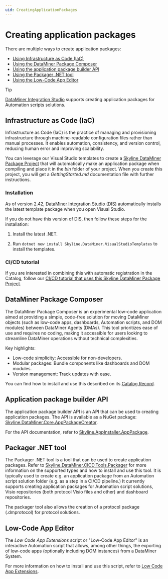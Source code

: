 ```yaml
---
uid: CreatingApplicationPackages
---
```


# Creating application packages

There are multiple ways to create application packages:

- [Using Infrastructure as Code (IaC)](#infrastructure-as-code-iac)
- [Using the DataMiner Package Composer](#dataminer-package-composer)
- [Using the application package builder API](#application-package-builder-api)
- [Using the Packager .NET tool](#packager-net-tool)
- [Using the Low-Code App Editor](#low-code-app-editor)

> [!TIP]
> [DataMiner Integration Studio](xref:Overall_concept_of_the_DataMiner_Integration_Studio) supports creating application packages for Automation scripts solutions.

## Infrastructure as Code (IaC)

Infrastructure as Code (IaC) is the practice of managing and provisioning infrastructure through machine-readable configuration files rather than manual processes. It enables automation, consistency, and version control, reducing human error and improving scalability.

You can leverage our Visual Studio templates to create a [Skyline DataMiner Package Project](xref:skyline_dataminer_sdk_dataminer_package_project) that will automatically make an application package when compiling and place it in the *bin* folder of your project. When you create this project, you will get a *GettingStarted.md* documentation file with further instructions.

### Installation

As of version 2.42, [DataMiner Integration Studio (DIS)](https://community.dataminer.services/exphub-dis/) automatically installs the latest template package when you open Visual Studio.

If you do not have this version of DIS, then follow these steps for the installation:

1. Install the latest .NET.

1. Run `dotnet new install Skyline.DataMiner.VisualStudioTemplates` to install the templates.

### CI/CD tutorial

If you are interested in combining this with automatic registration in the Catalog, follow our [CI/CD tutorial that uses this Skyline DataMiner Package Project](xref:CICD_Tutorial_For_Other_Items_Multi-Artifact_DataMiner_Package_VisualStudio_And_GitHub).

## DataMiner Package Composer

The DataMiner Package Composer is an experimental low-code application aimed at providing a simple, code-free solution for moving DataMiner objects (such as low-code apps, dashboards, Automation scripts, and DOM modules) between DataMiner Agents (DMAs). This tool prioritizes ease of use and requires no coding, making it accessible for users looking to streamline DataMiner operations without technical complexities.

Key highlights:

- Low-code simplicity: Accessible for non-developers.
- Modular packages: Bundle components like dashboards and DOM modules.
- Version management: Track updates with ease.

You can find how to install and use this described on its [Catalog Record](https://catalog.dataminer.services/details/10aeaf2a-2e6c-4841-a49e-5e3dfcd655ba).

## Application package builder API

The application package builder API is an API that can be used to creating application packages. The API is available as a NuGet package: [Skyline.DataMiner.Core.AppPackageCreator](https://www.nuget.org/packages/Skyline.DataMiner.Core.AppPackageCreator).

For the API documentation, refer to [Skyline.AppInstaller.AppPackage](xref:Skyline.AppInstaller.AppPackage).

## Packager .NET tool

The Packager .NET tool is a tool that can be used to create application packages. Refer to [Skyline.DataMiner.CICD.Tools.Packager](https://www.nuget.org/packages/Skyline.DataMiner.CICD.Tools.Packager#readme-body-tab) for more information on the supported types and how to install and use this tool. It is typically used to create e.g. an application package from an Automation script solution folder (e.g. as a step in a CI/CD pipeline.) It currently supports creating application packages for Automation script solutions, Visio repositories (both protocol Visio files and other) and dashboard repositories.

The packager tool also allows the creation of a protocol package (.dmprotocol) for protocol solutions.

## Low-Code App Editor

The *Low Code App Extensions* script or "Low-Code App Editor" is an interactive Automation script that allows, among other things, the exporting of low-code apps (optionally including DOM instances) from a DataMiner System.

For more information on how to install and use this script, refer to [Low Code App Extensions](https://github.com/SkylineCommunications/Low-Code-App-Extensions).
